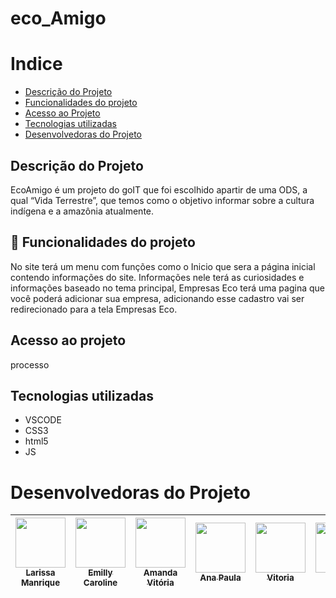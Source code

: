 # eco_Amigo
# Indice
* [Descrição do Projeto](#descrição-do-projeto)
* [Funcionalidades do projeto](#-funcionalidades-do-projeto)
* [Acesso ao Projeto](#acesso-ao-projeto)
* [Tecnologias utilizadas](#tecnologias-utilizadas)
* [Desenvolvedoras do Projeto](#desenvolvedoras-do-projeto)

## Descrição do Projeto
EcoAmigo é um projeto do goIT que foi escolhido apartir de uma ODS, a qual “Vida Terrestre”, que temos como o objetivo informar sobre a cultura indígena e a amazônia atualmente.

## 🔨 Funcionalidades do projeto
No site terá um menu com funções como o Inicio que sera a página inicial contendo informações do site. Informações nele terá as curiosidades e informações baseado no tema principal, Empresas Eco terá uma pagina que você poderá adicionar sua empresa, adicionando esse cadastro vai ser redirecionado para a tela Empresas Eco.

## Acesso ao projeto
processo 

## Tecnologias utilizadas
* VSCODE 
* CSS3
* html5
* JS

# Desenvolvedoras do Projeto

 |  [<img loading="lazy" src="https://avatars.githubusercontent.com/u/127845865?v=4" width=80><br><sub>Larissa Manrique</sub>](https://github.com/larissassk) | [<img loading="lazy" src="https://avatars.githubusercontent.com/u/127847857?v=4" width=80><br><sub>Emilly Caroline </sub>](https://github.com/emillycaaroline) | [<img loading="lazy" src="https://avatars.githubusercontent.com/u/127847936?v=4" width=80><br><sub>Amanda Vitória</sub>](https://github.com/amandvitoria) | [<img loading="lazy" src="https://avatars.githubusercontent.com/u/127848114?v=4" width=80><br><sub>Ana Paula </sub>](https://github.com/anapaulacd) | [<img loading="lazy" src="https://avatars.githubusercontent.com/u/127845411?v=4" width=80><br><sub>Vitoria </sub>](https://github.com/vickieww) |  [<img loading="lazy" src="https://avatars.githubusercontent.com/u/129851922?v=4" width=80><br><sub>Lara </sub>](https://github.com/laraassuncao18) | 
| :---: | :---: | :---: | :---: |:---: |:---: |


